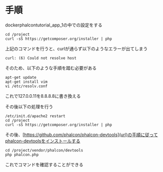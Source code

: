 # 手順

dockerphalcontutorial_app_1の中での設定をする

```
cd /project
curl -sS https://getcomposer.org/installer | php
```

上記のコマンドを行うと、curlが通らず以下のようなエラーが出てしまう

```
curl: (6) Could not resolve host
```

そのため、以下のような手順を踏む必要がある

```
apt-get update
apt-get install vim
vi /etc/resolv.conf
```

これで127.0.0.11を8.8.8.8に書き換える

その後以下の処理を行う

```
/etc/init.d/apache2 restart
cd /project
curl -sS https://getcomposer.org/installer | php
```

その後、[https://github.com/phalcon/phalcon-devtools](url)の手順に従ってphalcon-devtoolsをインストールする

```
cd /project/vendor/phalcon/devtools
php phalcon.php
```

これでコマンドを確認することができる